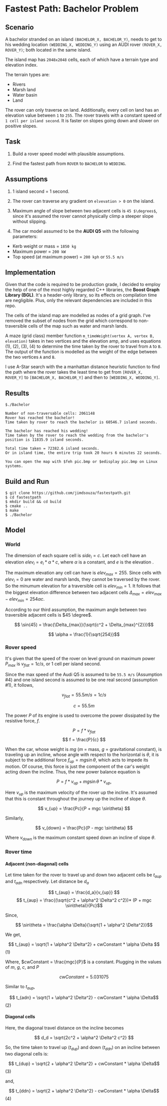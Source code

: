 # Fastest Path: Bachelor Problem

## Scenario

A bachelor stranded on an island `(BACHELOR_X, BACHELOR_Y)`, needs to get to his wedding location `(WEDDING_X, WEDDING_Y)` using an AUDI rover `(ROVER_X, ROVER_Y)`; both located in the same island.

The island map has `2048x2048` cells, each of which have a terrain type and elevation index.

The terrain types are:
* Rivers
* Marsh land
* Water basin
* Land

The rover can only traverse on land. Additionally, every cell on land has an elevation value between `1` to `255`. The rover travels with a constant speed of `1 cell per island second`. It is faster on slopes going down and slower on positive slopes.

## Task

1. Build a rover speed model with plausible assumptions.

2. Find the fastest path from `ROVER` to `BACHELOR` to `WEDDING`.

## Assumptions

1. 1 island second = 1 second.

2. The rover can traverse any gradient on `elvevation > 0` on the island.

3. Maximum angle of slope between two adjacent cells is `45 $\degrees$`, since it's assumed the rover cannot physically climp a steeper slope without slipping.

4. The car model assumed to be the **AUDI Q5** with the following parameters:
  * Kerb weight or mass = `1850 kg`
  * Maximum power = `200 kW`
  * Top speed (at maximum power) = `200 kph` or `55.5 m/s`

## Implementation

Given that the code is required to be production grade, I decided to employ the help of one of the most highly regarded C++ libraries, the **Boost Graph Library (BGL)**. It's a header-only library, so its effects on compilation time are negligible. Plus, only the relevant dependencies are included in this repo.

The cells of the island map are modelled as nodes of a grid graph. I've removed the subset of nodes  from the grid which correspond to non-traversible cells of the map such as water and marsh lands.

A maze (grid class) member function `m_timeWeight(vertex A, vertex B, elevation)` takes in two vertices and the elevation amp, and uses equations (1), (2), (3), (4) to determine the time taken by the rover to travel from `A` to `B`. The output of the function is modelled as the weight of the edge between the two vertices `A` and `B`.

I use A-Star search with the a manhattan distance heuristic function to find the path where the rover takes the least time to get from `[ROVER_X, ROVER_Y]` to `[BACHELOR_X, BACHELOR_Y]` and then to `[WEDDING_X, WEDDING_Y]`.

## Results

```
$./Bachelor

Number of non-traversable cells: 2061148
Rover has reached the bachelor!
Time taken by rover to reach the bachelor is 60546.7 island seconds.

The bachelor has reached his wedding!
Time taken by the rover to reach the wedding from the bachelor's position is 11835.9 island seconds.

Total time taken = 72382.6 island seconds. 
Or in island time, the entire trip took 20 hours 6 minutes 22 seconds.

You can open the map with $feh pic.bmp or $edisplay pic.bmp on Linux systems.

```

## Build and Run
```
$ git clone https://github.com/jimdsouza/fastestpath.git
$ cd fastestpath
$ mkdir build && cd build
$ cmake ..
$ make
$ ./Bachelor
```

## Model

### **World**

The dimension of each square cell is $side_i = c$. Let each cell have an elevation $elev_i = e_i * \alpha * c$, where $\alpha$ is a constant, and $e$ is the elevation . 

The maximum elevation any cell can have is $elev_{max} = 255$. Since cells with $elev_i = 0$ are water and marsh lands, they cannot be traversed by the rover. So the minumum elevation for a traversible cell is $elev_{min} = 1$. It follows that the biggest elevation difference between two adjacent cells $\Delta_{max} = elev_{max} - elev_{min} = 254 \alpha c$.

According to our third assumption, the maximum angle between two traversible adjacent cells is $45 \degree$. 

$$ \sin(45) = \frac{\Delta_{max}}{\sqrt{c^2 + \Delta_{max}^{2}}}$$

$$ \alpha = \frac{1}{\sqrt{254}}$$


### **Rover speed**

It's given that the speed of the rover on level ground on maximum power $P_{max}$ is $v_{flat} = 1 c/s$, or 1 cell per island second.

Since the max speed of the Audi Q5 is assumed to be `55.5 m/s` (Assumption #4) and one island second is assumed to be one real second (assumption #1), it follows,

$$ v_{flat} = 55.5 m/s = 1 c/s$$

$$ c = 55.5 m $$

The power $P$ of its engine is used to overcome the power dissipated by the resistive force, $f$.

$$ P = f * v_{flat} $$
$$ f = \frac{P}{c} $$

When the car, whose weight is $mg$ ($m$ = mass, $g$ = gravitational constant), is traveling up an incline, whose angle with respect to the horizontal is $\theta$, it is subject to the additional force  $f_{up}= mg \sin\theta$, which acts to impede its motion. Of course, this force is just the component of the car's weight acting down the incline. Thus, the new power balance equation is

$$ 
P = f * v_{up} + mg \sin\theta * v_{up},
$$

Here $v_{up}$ is the maximum velocity of the rover up the incline. It's assumed that this is constant throughout the journey up the incline of slope $\theta$.

$$ v_{up} = \frac{Pc}{P + mgc \sin\theta} $$

Similarly,

$$ v_{down} = \frac{Pc}{P - mgc \sin\theta} $$

Where $v_{down}$ is the maximum constant speed down an incline of slope $\theta$.

### **Rover time**

#### Adjacent (non-diagonal) cells

Let time taken for the rover to travel up and down two adjacent cells be $t_{aup}$ and $t_{adn}$ respectively. Let distance be $d_{a}$

$$ t_{aup} = \frac{d_a}{v_{up}} $$
$$ t_{aup} = \frac{(\sqrt{c^2 + \alpha^2 \Delta^2 c^2})* (P + mgc \sin\theta)}{Pc}$$

Since, 

$$ \sin\theta  = \frac{\alpha \Delta}{\sqrt{1 + \alpha^2 \Delta^2}}$$

We get,

$$ t_{aup} = \sqrt{1 + \alpha^2 \Delta^2} + cwConstant * \alpha \Delta $$(1)

Where, $cwConstant = \frac{mgc}{P}$ is a constant. Plugging in the values of $m$, $g$, $c$, and $P$

$$ cwConstant = 5.031075 $$ 

Similar to $t_{aup}$,

$$ t_{adn} = \sqrt{1 + \alpha^2 \Delta^2} - cwConstant * \alpha \Delta$$(2)

#### Diagonal cells

Here, the diagonal travel distance on the incline becomes

$$ d_d = \sqrt{2c^2 + \alpha^2 \Delta^2 c^2} $$

So, the time taken to travel up ($t_{dup}$) and down ($t_{ddn}$) on an incline between two diagonal cells is:

$$ t_{dup} = \sqrt{2 + \alpha^2 \Delta^2} + cwConstant * \alpha \Delta$$(3)

and,

$$ t_{ddn} = \sqrt{2 + \alpha^2 \Delta^2} - cwConstant * \alpha \Delta$$(4)

